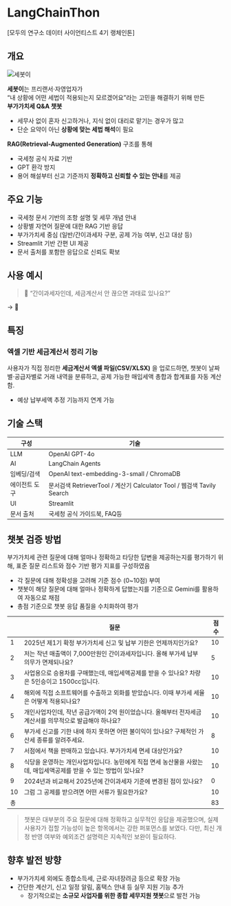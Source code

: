 # LangChainThon
[모두의 연구소 데이터 사이언티스트 4기 랭체인톤] 

## 개요

<img src="./docs/images/세봇이_로고.png" alt="세봇이" width="200"/>

**세봇이**는 프리랜서·자영업자가  
“내 상황에 어떤 세법이 적용되는지 모르겠어요”라는 고민을 해결하기 위해 만든  
**부가가치세 Q&A 챗봇**

- 세무사 없이 혼자 신고하거나, 지식 없이 대리로 맡기는 경우가 많고  
- 단순 요약이 아닌 **상황에 맞는 세법 해석**이 필요

**RAG(Retrieval-Augmented Generation)** 구조를 통해  
- 국세청 공식 자료 기반  
- GPT 환각 방지  
- 용어 해설부터 신고 기준까지 **정확하고 신뢰할 수 있는 안내**를 제공

## 주요 기능

- 국세청 문서 기반의 조항 설명 및 세무 개념 안내
- 상황별 자연어 질문에 대한 RAG 기반 응답
- 부가가치세 중심 (일반/간이과세자 구분, 공제 가능 여부, 신고 대상 등)
- Streamlit 기반 간편 UI 제공
- 문서 출처를 포함한 응답으로 신뢰도 확보

## 사용 예시

> 💬 “간이과세자인데, 세금계산서 안 끊으면 과태료 있나요?”

→ 📖 

## 특징

### 엑셀 기반 세금계산서 정리 기능
사용자가 직접 정리한 **세금계산서 엑셀 파일(CSV/XLSX)** 을 업로드하면,
챗봇이 날짜별·공급자별로 거래 내역을 분류하고,
공제 가능한 매입세액 총합과 합계표를 자동 계산함.

- 예상 납부세액 추정 기능까지 연계 가능

## 기술 스택 

| 구성 | 기술 |
|------|------|
| LLM | OpenAI GPT-4o |
| AI | LangChain Agents |
| 임베딩/검색 | OpenAI text-embedding-3-small / ChromaDB |
| 에이전트 도구 | 문서검색 RetrieverTool / 계산기 Calculator Tool / 웹검색 Tavily Search |
| UI | Streamlit |
| 문서 출처 | 국세청 공식 가이드북, FAQ등 |

## 챗봇 검증 방법

부가가치세 관련 질문에 대해 얼마나 정확하고 타당한 답변을 제공하는지를 평가하기 위해, 표준 질문 리스트와 점수 기반 평가 지표를 구성하였음

- 각 질문에 대해 정확성을 고려해 기준 점수 (0~10점) 부여
- 챗봇이 해당 질문에 대해 얼마나 정확하게 답했는지를 기준으로 Gemini를 활용하여 자동으로 채점
- 총점 기준으로 챗봇 응답 품질을 수치화하여 평가

|  | 질문  | 점수 |
| --- | --- | --- |
| 1 | 2025년 제1기 확정 부가가치세 신고 및 납부 기한은 언제까지인가요? | 10 |
| 2 | 저는 작년 매출액이 7,000만원인 간이과세자입니다. 올해 부가세 납부 의무가 면제되나요? | 5 |
| 3 | 사업용으로 승용차를 구매했는데, 매입세액공제를 받을 수 있나요? 차량은 5인승이고 1500cc입니다. | 10 |
| 4 | 해외에 직접 소프트웨어를 수출하고 외화를 받았습니다. 이때 부가세 세율은 어떻게 적용되나요? | 10 |
| 5 | 개인사업자인데, 작년 공급가액이 2억 원이었습니다. 올해부터 전자세금계산서를 의무적으로 발급해야 하나요? | 10 |
| 6 | 부가세 신고를 기한 내에 하지 못하면 어떤 불이익이 있나요? 구체적인 가산세 종류를 알려주세요. | 8 |
| 7 | 서점에서 책을 판매하고 있습니다. 부가가치세 면세 대상인가요? | 10 |
| 8 | 식당을 운영하는 개인사업자입니다. 농민에게 직접 면세 농산물을 사왔는데, 매입세액공제를 받을 수 있는 방법이 있나요? | 10 |
| 9 | 2024년과 비교해서 2025년에 간이과세자 기준에 변경된 점이 있나요? | 0 |
| 10 | 그럼 그 공제를 받으려면 어떤 서류가 필요한가요? | 10 |
| 총 |  | 83 | 

> 챗봇은 대부분의 주요 질문에 대해 정확하고 실무적인 응답을 제공했으며, 실제 사용자가 접할 가능성이 높은 항목에서는 강한 퍼포먼스를 보였다. 다만, 최신 개정 반영 여부와 예외조건 설명력은 지속적인 보완이 필요하다.

## 향후 발전 방향

- 부가가치세 외에도 종합소득세, 근로·자녀장려금 등으로 확장 가능
- 간단한 계산기, 신고 일정 알림, 홈택스 안내 등 실무 지원 기능 추가
  - 장기적으로는 **소규모 사업자를 위한 종합 세무지원 챗봇**으로 발전 가능
